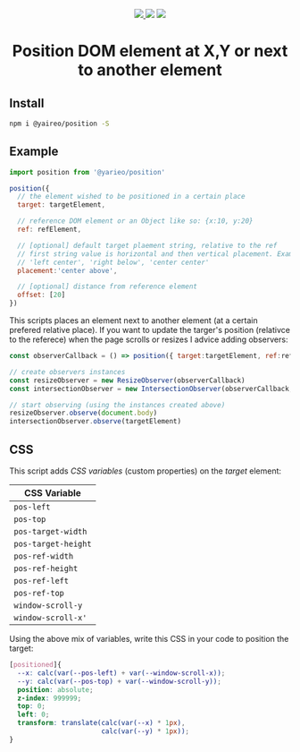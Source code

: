 <p align="center">
  <a href='https://www.npmjs.com/package/@yaireo/position'>
      <img src="https://badgen.net/npm/v/@yaireo/position?color=red" />
  </a>
  <img src="https://badgen.net/bundlephobia/minzip/@yaireo/position?color=green" />
  <img src="https://badgen.net/npm/dw/@yaireo/position?color=blue" />
</p>

<h1 align="center">
  Position DOM element at X,Y or next to another element
</h1>

## Install

```bash
npm i @yaireo/position -S
```

## Example
```js
import position from '@yarieo/position'

position({
  // the element wished to be positioned in a certain place
  target: targetElement,

  // reference DOM element or an Object like so: {x:10, y:20}
  ref: refElement,

  // [optional] default target plaement string, relative to the ref
  // first string value is horizontal and then vertical placement. Examples:
  // 'left center', 'right below', 'center center'
  placement:'center above',

  // [optional] distance from reference element
  offset: [20]
})
```

This scripts places an element next to another element (at a certain prefered relative place).
If you want to update the targer's position (relativce to the referece) when the page scrolls or resizes
I advice adding observers:

```js
const observerCallback = () => position({ target:targetElement, ref:refElement })

// create observers instances
const resizeObserver = new ResizeObserver(observerCallback)
const intersectionObserver = new IntersectionObserver(observerCallback, {root:document, threshold:1})

// start observing (using the instances created above)
resizeObserver.observe(document.body)
intersectionObserver.observe(targetElement)
```

## CSS

This script adds *CSS variables* (custom properties) on the *target* element:

| CSS Variable        |
| ------------------- |
| `pos-left`          |
| `pos-top`           |
| `pos-target-width`  |
| `pos-target-height` |
| `pos-ref-width`     |
| `pos-ref-height`    |
| `pos-ref-left`      |
| `pos-ref-top`       |
| `window-scroll-y`   |
| `window-scroll-x'`  |

Using the above mix of variables, write this CSS in your code to position the target:

```css
[positioned]{
  --x: calc(var(--pos-left) + var(--window-scroll-x));
  --y: calc(var(--pos-top) + var(--window-scroll-y));
  position: absolute;
  z-index: 999999;
  top: 0;
  left: 0;
  transform: translate(calc(var(--x) * 1px),
                       calc(var(--y) * 1px));
}
```
